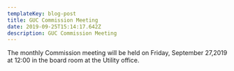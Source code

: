 ```yaml
---
templateKey: blog-post
title: GUC Commission Meeting
date: 2019-09-25T15:14:17.642Z
description: GUC Commission Meeting
---
```

The monthly Commission meeting will be held on Friday, September 27,2019 at 12:00 in the board room at the Utility office.
